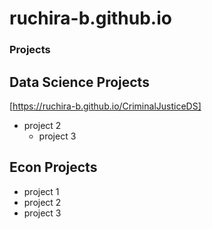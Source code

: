 # ruchira-b.github.io

### Projects
## Data Science Projects
[https://ruchira-b.github.io/CriminalJusticeDS]
- project 2
  - project 3
## Econ Projects
  - project 1
  - project 2
  - project 3
